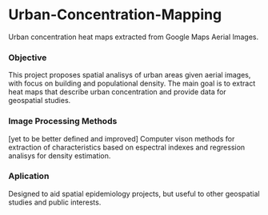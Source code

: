 # Urban-Concentration-Mapping
Urban concentration heat maps extracted from Google Maps Aerial Images.

### Objective
This project proposes spatial analisys of urban areas given aerial images, with focus on building and populational density. The main goal is to extract heat maps that describe urban concentration and provide  data for geospatial studies.

### Image Processing Methods
[yet to be  better defined and improved]
Computer vison methods for extraction of characteristics based on espectral indexes and regression analisys for density estimation.

### Aplication
Designed to aid spatial epidemiology projects, but useful to other geospatial studies and public interests.
